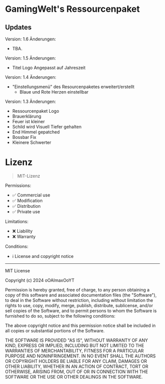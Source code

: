 # GamingWelt's Ressourcenpaket

## Updates

Version: 1.6
Änderungen:
 - TBA.

Version: 1.5
Änderungen:
 - Titel Logo Angepasst auf Jahreszeit

Version: 1.4
Änderungen:
- "Einstellungsmenü" des Resourcenpaketes erweitert/erstellt
  - Blaue und Rote Herzen einstellbar 

Version: 1.3
Änderungen:
- Ressourcenpaket Logo
- Brauerklärung
- Feuer ist kleiner
- Schild wird Visuell Tiefer gehalten
- End Himmel gepatched 
- Bossbar Fix
- Kleinere Schwerter

# Lizenz
> MIT-Lizenz

Permissions:
- ✅ Commercial use
- ✅ Modification
- ✅ Distribution
- ✅ Private use

Limitations:
- ❌ Liability
- ❌ Warranty

Conditions:
- ℹ️ License and copyright notice

---

MIT License

Copyright (c) 2024 oOAlmaxOoYT

Permission is hereby granted, free of charge, to any person obtaining a copy
of this software and associated documentation files (the "Software"), to deal
in the Software without restriction, including without limitation the rights
to use, copy, modify, merge, publish, distribute, sublicense, and/or sell
copies of the Software, and to permit persons to whom the Software is
furnished to do so, subject to the following conditions:

The above copyright notice and this permission notice shall be included in all
copies or substantial portions of the Software.

THE SOFTWARE IS PROVIDED "AS IS", WITHOUT WARRANTY OF ANY KIND, EXPRESS OR
IMPLIED, INCLUDING BUT NOT LIMITED TO THE WARRANTIES OF MERCHANTABILITY,
FITNESS FOR A PARTICULAR PURPOSE AND NONINFRINGEMENT. IN NO EVENT SHALL THE
AUTHORS OR COPYRIGHT HOLDERS BE LIABLE FOR ANY CLAIM, DAMAGES OR OTHER
LIABILITY, WHETHER IN AN ACTION OF CONTRACT, TORT OR OTHERWISE, ARISING FROM,
OUT OF OR IN CONNECTION WITH THE SOFTWARE OR THE USE OR OTHER DEALINGS IN THE
SOFTWARE.